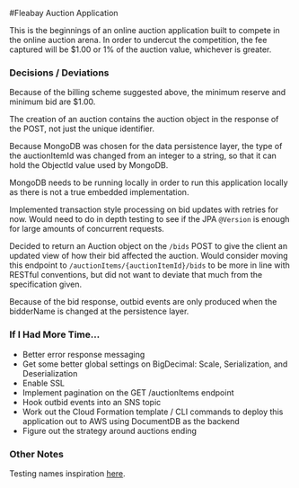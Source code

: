 #Fleabay Auction Application

This is the beginnings of an online auction application built to compete in the online auction arena.  In order to undercut the competition, the fee captured will be $1.00 or 1% of the auction value, whichever is greater.

### Decisions / Deviations

Because of the billing scheme suggested above, the minimum reserve and minimum bid are $1.00.

The creation of an auction contains the auction object in the response of the POST, not just the unique identifier.

Because MongoDB was chosen for the data persistence layer, the type of the auctionItemId was changed from an integer to a string, so that it can hold the ObjectId value used by MongoDB.

MongoDB needs to be running locally in order to run this application locally as there is not a true embedded implementation.

Implemented transaction style processing on bid updates with retries for now.  Would need to do in depth testing to see if the JPA `@Version` is enough for large amounts of concurrent requests.

Decided to return an Auction object on the `/bids` POST to give the client an updated view of how their bid affected the auction.  Would consider moving this endpoint to `/auctionItems/{auctionItemId}/bids` to be more in line with RESTful conventions, but did not want to deviate that much from the specification given.

Because of the bid response, outbid events are only produced when the bidderName is changed at the persistence layer.

### If I Had More Time...
- Better error response messaging
- Get some better global settings on BigDecimal: Scale, Serialization, and Deserialization
- Enable SSL
- Implement pagination on the GET /auctionItems endpoint
- Hook outbid events into an SNS topic
- Work out the Cloud Formation template / CLI commands to deploy this application out to AWS using DocumentDB as the backend
- Figure out the strategy around auctions ending

### Other Notes

Testing names inspiration [here](https://www.youtube.com/watch?v=4UtlH6jkBXw). 